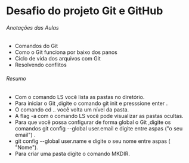 # Desafio do projeto Git e GitHub



###### Anotações das Aulas

- Comandos do Git
- Como o Git funciona por baixo dos panos
- Ciclo de vida dos arquivos com Git
- Resolvendo conflitos

###### Resumo

- Com o comando LS você lista as pastas no diretório.
- Para iniciar o Git ,digite o comando git  init e presssione enter .
- O comando cd .. você volta um nível da pasta.
- A flag -a  com o comando LS você pode visualizar as pastas ocultas.
- Para que você possa configurar de forma global  o Git ,digite os comandos git config --global user.email e digite entre aspas ("o seu email") .
- git config --global user.name e digite o seu nome entre aspas ( "Nome").
- Para criar uma pasta digite o comando MKDIR.